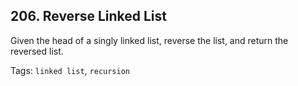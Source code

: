## 206. Reverse Linked List

Given the head of a singly linked list, reverse the list, and return the reversed list.

Tags: `linked list`, `recursion`